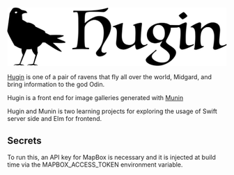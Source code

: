 ![Hugin](src/images/hugin_black.svg)

[Hugin](https://en.wikipedia.org/wiki/Huginn_and_Muninn) is one of a pair of ravens that fly all over the world, Midgard, and bring information to the god Odin.

Hugin is a front end for image galleries generated with [Munin](https://github.com/kradalby/munin)

Hugin and Munin is two learning projects for exploring the usage of Swift server side and Elm for frontend. 


## Secrets
To run this, an API key for MapBox is necessary and it is injected at build time via the MAPBOX_ACCESS_TOKEN environment variable.

